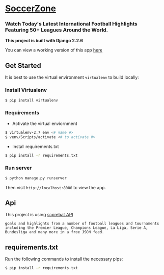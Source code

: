 
  
# [SoccerZone](https://zonesoccer.herokuapp.com)

### Watch Today's Latest International Football Highlights Featuring 50+ Leagues Around the World. 



**This project is built with Django 2.2.6**

You can view a working version of this app
[here](https://zonesoccer.herokuapp.com/)


## Get Started

It is best to use the virtual environment `virtualenv` to build locally:

### Install Virtualenv

```sh
$ pip install virtualenv
```

### Requirements

- Activate the virtual enviornment

```sh
$ virtualenv-2.7 env <# name #>
$ venv/Scripts/activate <# to activate #>
```

- Install requirements.txt

```sh
$ pip install -r requirements.txt
```

### Run server

```sh
$ python manage.py runserver
```

Then visit `http://localhost:8000` to view the app. 


## Api

This project is using [scorebat API](https://www.scorebat.com/video-api/v1/)


``
goals and highlights from a number of football leagues and tournaments including the Premier League, Champions League, La Liga, Serie A, Bundesliga and many more in a free JSON feed.
``


## requirements.txt

Run the following
commands to install the necessary pips:

```sh
$ pip install -r requirements.txt
```







